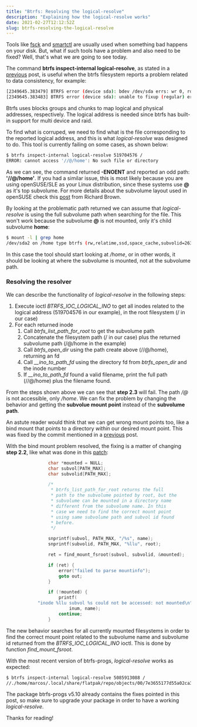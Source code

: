 ```yaml
---
title: "Btrfs: Resolving the logical-resolve"
description: "Explaining how the logical-resolve works"
date: 2021-02-27T12:12:52Z
slug: btrfs-resolving-the-logical-resolve
---
```


Tools like [fsck](https://linux.die.net/man/8/fsck) and [smartctl](https://linux.die.net/man/8/smartctl) are usually used when something bad happens on your disk. But, what if such tools have a problem and also need to be fixed? Well, that's what we are going to see today.

The command **btrfs inspect-internal logical-resolve**, as stated in a [previous](/blog/btrfs-differentiating-bind-mounts-on-subvolumes) post, is useful when the btrfs filesystem reports a problem related to data consistency, for example:

```sh
[2349645.383479] BTRFS error (device sda): bdev /dev/sda errs: wr 0, rd 0, flush 0, corrupt 19, gen 0
[2349645.383483] BTRFS error (device sda): unable to fixup (regular) error at logical 519704576 on dev /dev/sda
```

Btrfs uses blocks groups and chunks to map logical and physical addresses, respectively. The logical address is needed since btrfs has built-in support for multi device and raid.

To find what is corruped, we need to find what is the file corresponding to the reported logical address, and this is what *logical-resolve* was designed to do. This tool is currently failing on some cases, as shown below:

```sh
$ btrfs inspect-internal logical-resolve 519704576 /
ERROR: cannot access '//@/home': No such file or directory
```

As we can see, the command returned **-ENOENT** and reported an odd path: **'//@/home'**. If you had a similar issue, this is most likely because you are using openSUSE/SLE as your Linux distribution, since these systems use **@** as it's top subvolume. For more details  about the subvolume layout used in openSUSE check this [post](https://rootco.de/2018-01-19-opensuse-btrfs-subvolumes/) from Richard Brown.

By looking at the problematic path returned we can assume that *logical-resolve* is using the full subvolume path when searching for the file. This won't work because the subvolume **@** is not mounted, only it's child subvolume **home**:

```sh
$ mount -l | grep home 
/dev/sda2 on /home type btrfs (rw,relatime,ssd,space_cache,subvolid=263,subvol=/@/home)
```

In this case the tool should start looking at */home*, or in other words, it should be looking at where the subvolume is mounted, not at the subvolume path.

### Resolving the resolver

We can describe the functionality of *logical-resolve* in the following steps:

1. Execute ioctl *BTRFS_IOC_LOGICAL_INO* to get all inodes related to the logical address (519704576 in our example), in the root filesystem (/ in our case)
2. For each returned inode
   1. Call *btrfs_list_path_for_root* to get the subvolume path
   2. Concatenate the filesystem path (/ in our case) plus the returned subvolume path (/@/home in the example)
   3. Call *btrfs_open_dir* using the path create above (//@/home), returning an fd
   4. Call *__ino_to_path_fd* using the directory fd from *btrfs_open_dir* and the inode number
   5. If *__ino_to_path_fd* found a valid filename, print the full path (//@/home) plus the filename found.

From the steps shown above we can see that **step 2.3** will fail. The path */@* is not accessible, only */home*. We can fix the problem by changing the behavior and getting the **subvolue mount point** instead of the **subvolume path**.

An astute reader would think that we can get wrong mount points too, like a bind mount that points to a directory *within* our desired mount point. This was fixed by the commit mentioned in a [previous](/blog/btrfs-differentiating-bind-mounts-on-subvolumes) post.

With the bind mount problem resolved, the fixing is a matter of changing **step 2.2**, like what was done in this [patch](https://github.com/kdave/btrfs-progs/commit/6b8fed9e798dbcad196e06384b03691ad6512fba):

```c
				char *mounted = NULL;
				char subvol[PATH_MAX];
				char subvolid[PATH_MAX];

				/*
				 * btrfs_list_path_for_root returns the full
				 * path to the subvolume pointed by root, but the
				 * subvolume can be mounted in a directory name
				 * different from the subvolume name. In this
				 * case we need to find the correct mount point
				 * using same subvolume path and subvol id found
				 * before.
				 */

				snprintf(subvol, PATH_MAX, "/%s", name);
				snprintf(subvolid, PATH_MAX, "%llu", root);

				ret = find_mount_fsroot(subvol, subvolid, &mounted);

				if (ret) {
					error("failed to parse mountinfo");
					goto out;
				}

				if (!mounted) {
					printf(
			"inode %llu subvol %s could not be accessed: not mounted\n",
						inum, name);
					continue;
				}
```

The new behavior searches for all currently mounted filesystems in order to find the correct mount point related to the subvolume name and subvolume id returned from the *BTRFS_IOC_LOGICAL_INO* ioctl. This is done by function *find_mount_fsroot*.

With the most recent version of btrfs-progs, *logical-resolve* works as expected:

```sh
$ btrfs inspect-internal logical-resolve 5085913088 /
//./home/marcos/.local/share/flatpak/repo/objects/00/7e3655177d55a02ca39d4cd3d095627f824b8004ad70f416eccb8bdd281fd5.file
```

The package btrfs-progs v5.10 already contains the fixes pointed in this post, so make sure to upgrade your package in order to have a working *logical-resolve*.

Thanks for reading!
